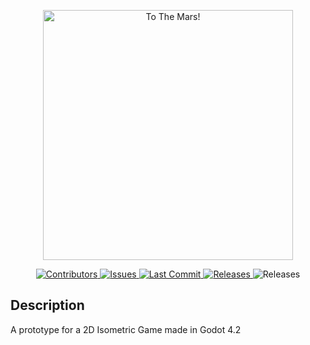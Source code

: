 <p align="center">
    <img width="400" src="https://github.com/lluancarlo/Godot-Isometric/assets/32052204/7dfb4483-6caf-42f5-aa9c-2488f3c0b896" alt="To The Mars!">
</p>

<p align="center">
  <a href="https://github.com/lluancarlo/3DSlotGame/graphs/contributors">
    <img src="https://img.shields.io/github/contributors/lluancarlo/3DSlotGame.svg?style=flat" alt="Contributors" />
  </a>
  <a href="https://github.com/lluancarlo/3DSlotGame/issues">
    <img src="https://img.shields.io/github/issues/lluancarlo/3DSlotGame?style=flat" alt="Issues" />
  </a>
  <a href="https://github.com/lluancarlo/3DSlotGame/graphs/commit-activity">
    <img src="https://img.shields.io/github/last-commit/lluancarlo/3DSlotGame?style=flat" alt="Last Commit" />
  </a>
  <a href="https://github.com/lluancarlo/3DSlotGame/releases">
    <img src="https://img.shields.io/github/downloads/lluancarlo/3DSlotGame/total" alt="Releases" />
  </a>
  <img src="https://img.shields.io/github/repo-size/lluancarlo/3DSlotGame" alt="Releases" />
</p>

## Description
A prototype for a 2D Isometric Game made in Godot 4.2
